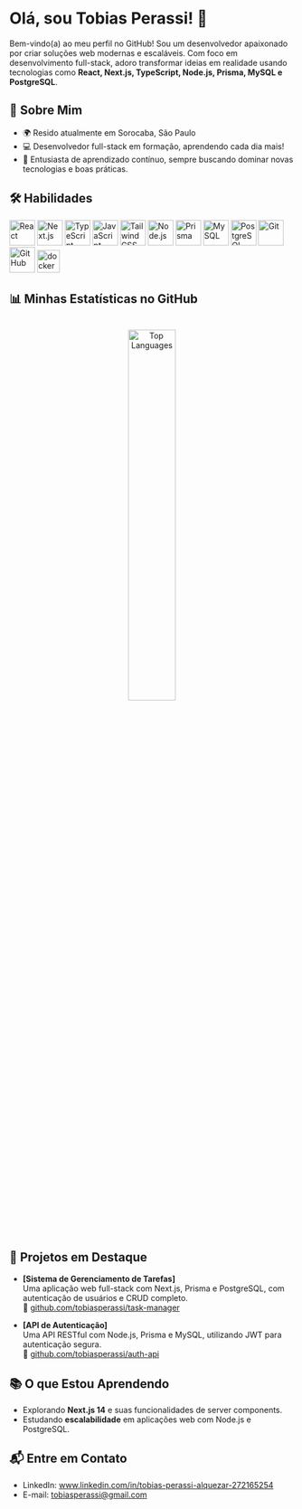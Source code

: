 # Olá, sou Tobias Perassi! 👋

Bem-vindo(a) ao meu perfil no GitHub! Sou um desenvolvedor apaixonado por criar soluções web modernas e escaláveis. Com foco em desenvolvimento full-stack, adoro transformar ideias em realidade usando tecnologias como **React, Next.js, TypeScript, Node.js, Prisma, MySQL e PostgreSQL**.

## 🌟 Sobre Mim
- 🌍 Resido atualmente em Sorocaba, São Paulo
- 💻 Desenvolvedor full-stack em formação, aprendendo cada dia mais!
- 🚀 Entusiasta de aprendizado contínuo, sempre buscando dominar novas tecnologias e boas práticas.

## 🛠️ Habilidades

<p align="left">  
  <img src="https://cdn.jsdelivr.net/gh/devicons/devicon@latest/icons/react/react-original.svg" alt="React" width="45" height="45" title="React"/>  
  <img src="https://cdn.jsdelivr.net/gh/devicons/devicon@latest/icons/nextjs/nextjs-original.svg" alt="Next.js" width="45" height="45" title="Next.js"/>  
  <img src="https://cdn.jsdelivr.net/gh/devicons/devicon@latest/icons/typescript/typescript-original.svg" alt="TypeScript" width="45" height="45" title="TypeScript"/>  
  <img src="https://cdn.jsdelivr.net/gh/devicons/devicon@latest/icons/javascript/javascript-original.svg" alt="JavaScript" width="45" height="45" title="JavaScript"/>  
  <img src="https://cdn.jsdelivr.net/gh/devicons/devicon@latest/icons/tailwindcss/tailwindcss-original.svg" alt="Tailwind CSS" width="45" height="45" title="Tailwind CSS"/>
  <img src="https://cdn.jsdelivr.net/gh/devicons/devicon@latest/icons/nodejs/nodejs-original.svg" alt="Node.js" width="45" height="45" title="Node.js"/>
  <img src="https://cdn.jsdelivr.net/gh/devicons/devicon@latest/icons/prisma/prisma-original.svg" alt="Prisma" width="45" height="45" title="Prisma"/> 
  <img src="https://cdn.jsdelivr.net/gh/devicons/devicon@latest/icons/mysql/mysql-original.svg" alt="MySQL" width="45" height="45" title="MySQL"/>  
  <img src="https://cdn.jsdelivr.net/gh/devicons/devicon@latest/icons/postgresql/postgresql-original.svg" alt="PostgreSQL" width="45" height="45" title="PostgreSQL"/> 
  <img src="https://cdn.jsdelivr.net/gh/devicons/devicon@latest/icons/git/git-original.svg" alt="Git" width="45" height="45" title="Git"/>  
  <img src="https://cdn.jsdelivr.net/gh/devicons/devicon@latest/icons/github/github-original.svg" alt="GitHub" width="45" height="45" title="GitHub"/>
  <img src="https://cdn.jsdelivr.net/gh/devicons/devicon/icons/docker/docker-original.svg" height="40" alt="docker logo"  />
</p>

## 📊 Minhas Estatísticas no GitHub

<div align="center">

<br clear="both">
  <img src="https://github-readme-stats.vercel.app/api/top-langs/?username=tobiasperassi&layout=compact&theme=radical&hide_border=true" alt="Top Languages" width="41%"/>
</div>



## 📂 Projetos em Destaque
- **[Sistema de Gerenciamento de Tarefas]**  
  Uma aplicação web full-stack com Next.js, Prisma e PostgreSQL, com autenticação de usuários e CRUD completo.  
  🔗 [github.com/tobiasperassi/task-manager](https://github.com/tobiasperassi/task-manager)

- **[API de Autenticação]**  
  Uma API RESTful com Node.js, Prisma e MySQL, utilizando JWT para autenticação segura.  
  🔗 [github.com/tobiasperassi/auth-api](https://github.com/tobiasperassi/auth-api)
  

## 📚 O que Estou Aprendendo
- Explorando **Next.js 14** e suas funcionalidades de server components.
- Estudando **escalabilidade** em aplicações web com Node.js e PostgreSQL.

## 📬 Entre em Contato
- LinkedIn: www.linkedin.com/in/tobias-perassi-alquezar-272165254
- E-mail: tobiasperassi@gmail.com

